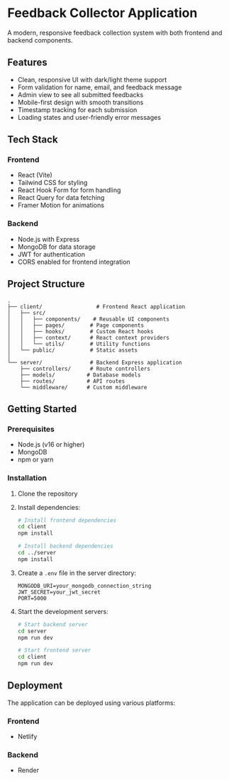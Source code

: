# Feedback Collector Application

A modern, responsive feedback collection system with both frontend and backend components.

## Features

- Clean, responsive UI with dark/light theme support
- Form validation for name, email, and feedback message
- Admin view to see all submitted feedbacks
- Mobile-first design with smooth transitions
- Timestamp tracking for each submission
- Loading states and user-friendly error messages

## Tech Stack

### Frontend

- React (Vite)
- Tailwind CSS for styling
- React Hook Form for form handling
- React Query for data fetching
- Framer Motion for animations

### Backend

- Node.js with Express
- MongoDB for data storage
- JWT for authentication
- CORS enabled for frontend integration

## Project Structure

```
.
├── client/                 # Frontend React application
│   ├── src/
│   │   ├── components/    # Reusable UI components
│   │   ├── pages/        # Page components
│   │   ├── hooks/        # Custom React hooks
│   │   ├── context/      # React context providers
│   │   └── utils/        # Utility functions
│   └── public/           # Static assets
│
└── server/               # Backend Express application
    ├── controllers/      # Route controllers
    ├── models/          # Database models
    ├── routes/          # API routes
    └── middleware/      # Custom middleware
```

## Getting Started

### Prerequisites

- Node.js (v16 or higher)
- MongoDB
- npm or yarn

### Installation

1. Clone the repository
2. Install dependencies:

   ```bash
   # Install frontend dependencies
   cd client
   npm install

   # Install backend dependencies
   cd ../server
   npm install
   ```

3. Create a `.env` file in the server directory:

   ```
   MONGODB_URI=your_mongodb_connection_string
   JWT_SECRET=your_jwt_secret
   PORT=5000
   ```

4. Start the development servers:

   ```bash
   # Start backend server
   cd server
   npm run dev

   # Start frontend server
   cd client
   npm run dev
   ```

## Deployment

The application can be deployed using various platforms:

### Frontend

- Netlify

### Backend

- Render
